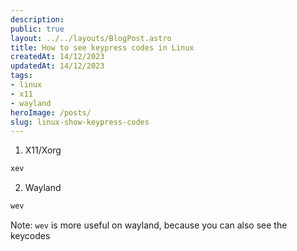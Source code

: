 ```yaml
---
description:
public: true
layout: ../../layouts/BlogPost.astro
title: How to see keypress codes in Linux
createdAt: 14/12/2023
updatedAt: 14/12/2023
tags:
- linux
- x11
- wayland
heroImage: /posts/
slug: linux-show-keypress-codes
---
```


1. X11/Xorg

```bash
xev
```

2. Wayland

```bash
wev
```

Note:
`wev` is more useful on wayland, because you can also see the keycodes

